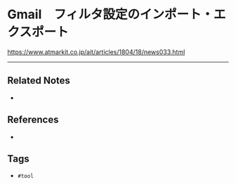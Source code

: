 # Gmail　フィルタ設定のインポート・エクスポート
https://www.atmarkit.co.jp/ait/articles/1804/18/news033.html

---
## Related Notes
- 

## References
- 

## Tags
- `#tool`